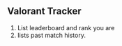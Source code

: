 Valorant Tracker
----------------
1. List leaderboard and rank you are
2. lists past match history.
